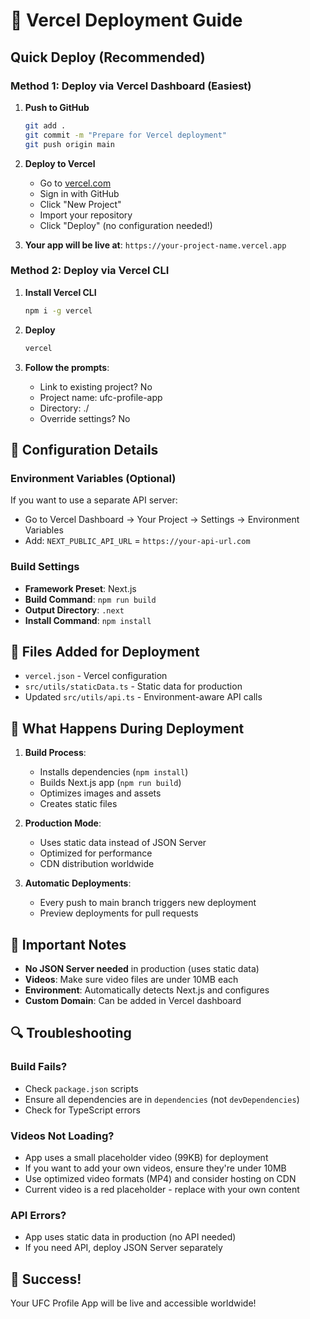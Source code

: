 # 🚀 Vercel Deployment Guide

## Quick Deploy (Recommended)

### Method 1: Deploy via Vercel Dashboard (Easiest)

1. **Push to GitHub**
   ```bash
   git add .
   git commit -m "Prepare for Vercel deployment"
   git push origin main
   ```

2. **Deploy to Vercel**
   - Go to [vercel.com](https://vercel.com)
   - Sign in with GitHub
   - Click "New Project"
   - Import your repository
   - Click "Deploy" (no configuration needed!)

3. **Your app will be live at**: `https://your-project-name.vercel.app`

### Method 2: Deploy via Vercel CLI

1. **Install Vercel CLI**
   ```bash
   npm i -g vercel
   ```

2. **Deploy**
   ```bash
   vercel
   ```

3. **Follow the prompts**:
   - Link to existing project? No
   - Project name: ufc-profile-app
   - Directory: ./
   - Override settings? No

## 🔧 Configuration Details

### Environment Variables (Optional)
If you want to use a separate API server:
- Go to Vercel Dashboard → Your Project → Settings → Environment Variables
- Add: `NEXT_PUBLIC_API_URL` = `https://your-api-url.com`

### Build Settings
- **Framework Preset**: Next.js
- **Build Command**: `npm run build`
- **Output Directory**: `.next`
- **Install Command**: `npm install`

## 📁 Files Added for Deployment

- `vercel.json` - Vercel configuration
- `src/utils/staticData.ts` - Static data for production
- Updated `src/utils/api.ts` - Environment-aware API calls

## 🎯 What Happens During Deployment

1. **Build Process**:
   - Installs dependencies (`npm install`)
   - Builds Next.js app (`npm run build`)
   - Optimizes images and assets
   - Creates static files

2. **Production Mode**:
   - Uses static data instead of JSON Server
   - Optimized for performance
   - CDN distribution worldwide

3. **Automatic Deployments**:
   - Every push to main branch triggers new deployment
   - Preview deployments for pull requests

## 🚨 Important Notes

- **No JSON Server needed** in production (uses static data)
- **Videos**: Make sure video files are under 10MB each
- **Environment**: Automatically detects Next.js and configures
- **Custom Domain**: Can be added in Vercel dashboard

## 🔍 Troubleshooting

### Build Fails?
- Check `package.json` scripts
- Ensure all dependencies are in `dependencies` (not `devDependencies`)
- Check for TypeScript errors

### Videos Not Loading?
- App uses a small placeholder video (99KB) for deployment
- If you want to add your own videos, ensure they're under 10MB
- Use optimized video formats (MP4) and consider hosting on CDN
- Current video is a red placeholder - replace with your own content

### API Errors?
- App uses static data in production (no API needed)
- If you need API, deploy JSON Server separately

## 🎉 Success!

Your UFC Profile App will be live and accessible worldwide!
